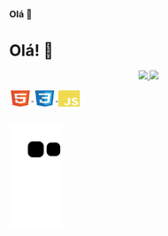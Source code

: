 ### Olá 👋

# Olá! 👋

<div align="center">
  <a href="https://github.com/JoaoVictorCz">
  <img height="180em" src="https://github-readme-stats.vercel.app/api?username=JoaoVictorCz&show_icons=true&theme=dark&include_all_commits=true&count_private=true"/>
  <img height="180em" src="https://github-readme-stats.vercel.app/api/top-langs/?username=JoaoVictorCz&layout=compact&langs_count=7&theme=dark"/>
</div>
  <div style="display: inline_block"><br>
  <img align="center" alt="Rafa-HTML" height="30" width="40" src="https://raw.githubusercontent.com/devicons/devicon/master/icons/html5/html5-original.svg">
  <img align="center" alt="Rafa-CSS" height="30" width="40" src="https://raw.githubusercontent.com/devicons/devicon/master/icons/css3/css3-original.svg">
  <img align="center" alt="Rafa-Js" height="30" width="40" src="https://raw.githubusercontent.com/devicons/devicon/master/icons/javascript/javascript-plain.svg">
</div>
  
  ##
  

 
  
  ![Snake animation](https://github.com/rafaballerini/rafaballerini/blob/output/github-contribution-grid-snake.svg)
